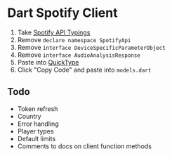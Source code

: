 # Dart Spotify Client

1. Take [Spotify API Typings](https://github.com/DefinitelyTyped/DefinitelyTyped/blob/master/types/spotify-api/index.d.ts)
2. Remove `declare namespace SpotifyApi`
3. Remove `interface DeviceSpecificParameterObject`
4. Remove `interface AudioAnalysisResponse`
5. Paste into [QuickType](https://app.quicktype.io/)
6. Click "Copy Code" and paste into `models.dart`

## Todo

- Token refresh
- Country
- Error handling
- Player types
- Default limits
- Comments to docs on client function methods